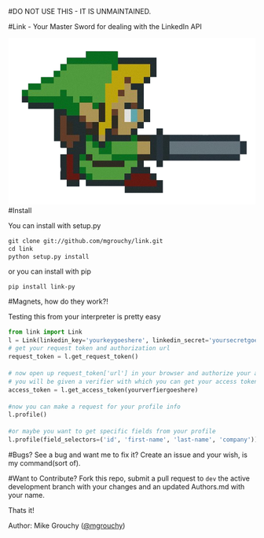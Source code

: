 #DO NOT USE THIS - IT IS UNMAINTAINED. 




#Link - Your Master Sword for dealing with the LinkedIn API

![link](https://github.com/mgrouchy/link/raw/master/link.png)
#Install

You can install with setup.py

```shell
git clone git://github.com/mgrouchy/link.git
cd link
python setup.py install
```

or you can install with pip
```shell
pip install link-py
```

#Magnets, how do they work?!

Testing this from your interpreter is pretty easy

```python
from link import Link
l = Link(linkedin_key='yourkeygoeshere', linkedin_secret='yoursecretgoeshere')
# get your request token and authorization url
request_token = l.get_request_token()

# now open up request_token['url'] in your browser and authorize your app
# you will be given a verifier with which you can get your access token
access_token = l.get_access_token(yourverfiergoeshere)

#now you can make a request for your profile info
l.profile()

#or maybe you want to get specific fields from your profile
l.profile(field_selectors=('id', 'first-name', 'last-name', 'company'))

```

#Bugs?
See a bug and want me to fix it? Create an issue and your wish, is my command(sort of).


#Want to Contribute?
Fork this repo, submit a pull request to `dev` the active development branch
with your changes and an updated Authors.md with your name.

Thats it!

Author: Mike Grouchy ([@mgrouchy](http://twitter.com/mgrouchy))
